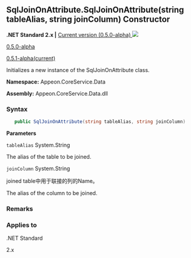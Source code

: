 ## **SqlJoinOnAttribute.SqlJoinOnAttribute(string tableAlias, string joinColumn) Constructor**

**.NET Standard 2.x |**  <a href="javascript:void(0)" class="dropdown">Current version (0.5.0-alpha) <img src="~/images/dropdown.png"/></a>

<div class="otherversions"  value="versdiv">

<a href="javascript:void(0)">0.5.0-alpha</a>

<a href="javascript:void(0)">0.5.1-alpha(current)</a>

</div>

Initializes a new instance of the SqlJoinOnAttribute class.

 **Namespace:** Appeon.CoreService.Data

 **Assembly:** Appeon.CoreService.Data.dll

### **Syntax**

```c#
   public SqlJoinOnAttribute(string tableAlias, string joinColumn) 
```

**Parameters**

`tableAlias` System.String

The alias of the table to be joined.

`joinColumn` System.String

joined table中用于联接的列的Name。

The alias of the column to be joined.

### **Remarks**





### **Applies to**

.NET Standard 

2.x